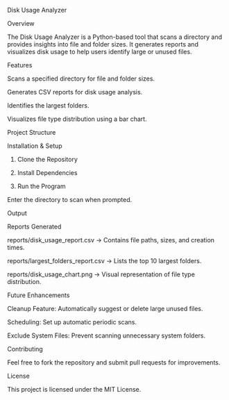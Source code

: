Disk Usage Analyzer

Overview

The Disk Usage Analyzer is a Python-based tool that scans a directory and provides insights into file and folder sizes. It generates reports and visualizes disk usage to help users identify large or unused files.

Features

Scans a specified directory for file and folder sizes.

Generates CSV reports for disk usage analysis.

Identifies the largest folders.

Visualizes file type distribution using a bar chart.

Project Structure

Installation & Setup

1. Clone the Repository

2. Install Dependencies

3. Run the Program

Enter the directory to scan when prompted.

Output

Reports Generated

reports/disk_usage_report.csv → Contains file paths, sizes, and creation times.

reports/largest_folders_report.csv → Lists the top 10 largest folders.

reports/disk_usage_chart.png → Visual representation of file type distribution.

Future Enhancements

Cleanup Feature: Automatically suggest or delete large unused files.

Scheduling: Set up automatic periodic scans.

Exclude System Files: Prevent scanning unnecessary system folders.

Contributing

Feel free to fork the repository and submit pull requests for improvements.

License

This project is licensed under the MIT License.

